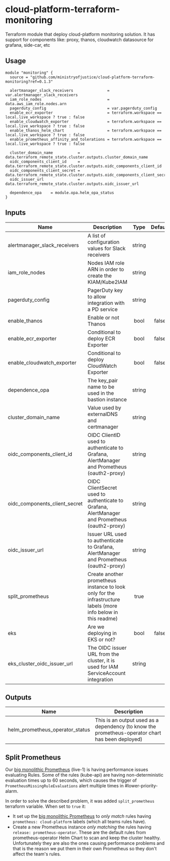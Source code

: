 # cloud-platform-terraform-monitoring

Terraform module that deploy cloud-platform monitoring solution. It has support for components like: proxy, thanos, cloudwatch datasource for grafana, side-car, etc

## Usage

```hcl
module "monitoring" {
  source = "github.com/ministryofjustice/cloud-platform-terraform-monitoring?ref=0.1.3"

  alertmanager_slack_receivers               = var.alertmanager_slack_receivers
  iam_role_nodes                             = data.aws_iam_role.nodes.arn
  pagerduty_config                           = var.pagerduty_config
  enable_ecr_exporter                        = terraform.workspace == local.live_workspace ? true : false
  enable_cloudwatch_exporter                 = terraform.workspace == local.live_workspace ? true : false
  enable_thanos_helm_chart                   = terraform.workspace == local.live_workspace ? true : false
  enable_prometheus_affinity_and_tolerations = terraform.workspace == local.live_workspace ? true : false
  
  cluster_domain_name           = data.terraform_remote_state.cluster.outputs.cluster_domain_name
  oidc_components_client_id     = data.terraform_remote_state.cluster.outputs.oidc_components_client_id
  oidc_components_client_secret = data.terraform_remote_state.cluster.outputs.oidc_components_client_secret
  oidc_issuer_url               = data.terraform_remote_state.cluster.outputs.oidc_issuer_url

  dependence_opa    = module.opa.helm_opa_status
}
```

## Inputs

| Name                         | Description         | Type | Default | Required |
|------------------------------|---------------------|:----:|:-------:|:--------:|
| alertmanager_slack_receivers | A list of configuration values for Slack receivers      | string |  | yes |
| iam_role_nodes               | Nodes IAM role ARN in order to create the KIAM/Kube2IAM | string | | yes |
| pagerduty_config             | PagerDuty key to allow integration with a PD service    | string | | yes |
| enable_thanos                | Enable or not Thanos                                    | bool   | false | no |
| enable_ecr_exporter          | Conditional to deploy ECR Exporter                      | bool   | false | no |
| enable_cloudwatch_exporter   | Conditional to deploy CloudWatch Exporter               | bool   | false | no |
| dependence_opa               | The key_pair name to be used in the bastion instance    | string | | yes |
| cluster_domain_name          | Value used by externalDNS and certmanager               | string | | yes |
| oidc_components_client_id    | OIDC ClientID used to authenticate to Grafana, AlertManager and Prometheus (oauth2-proxy) | string | | yes |
| oidc_components_client_secret | OIDC ClientSecret used to authenticate to Grafana, AlertManager and Prometheus (oauth2-proxy) | string | | yes |
| oidc_issuer_url              | Issuer URL used to authenticate to Grafana, AlertManager and Prometheus (oauth2-proxy) | string | | yes |
| split_prometheus             | Create another prometheus instance to look only for the infrastructure labels (more info below in this readme) | true | | false |
| eks                          | Are we deploying in EKS or not?                                                       | bool     | false   | no |
| eks_cluster_oidc_issuer_url  | The OIDC issuer URL from the cluster, it is used for IAM ServiceAccount integration   | string     |  | no |

## Outputs

| Name | Description |
|------|-------------|
| helm_prometheus_operator_status | This is an output used as a dependency (to know the prometheus-operator chart has been deployed) |

## Split Prometheus

Our [big monolithic Prometheus](https://prometheus.cloud-platform.service.justice.gov.uk) (live-1) is having performance issues evaluating Rules. Some of the rules (kube-api) are having non-deterministic evaluation times up to 60 seconds, which causes the trigger of `PrometheusMissingRuleEvaluations` alert multiple times in #lower-priority-alarm.

In order to solve the described problem, it was added `split_prometheus` terraform variable. When set to `true` it:
- It set up the [big monolithic Prometheus](https://prometheus.cloud-platform.service.justice.gov.uk) to *only match* rules having `prometheus: cloud-platform` labels (which all teams rules have).
- Create a new Prometheus instance *only matching* the rules having `release: prometheus-operator`. These are the default rules from prometheus-operator Helm Chart to scan and keep the cluster healthy. Unfortunately they are also the ones causing performance problems and that is the reason we put them in their own Prometheus so they don't affect the team's rules.

